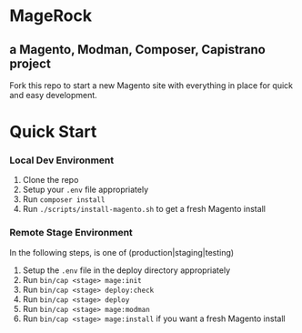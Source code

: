 # MageRock
## a Magento, Modman, Composer, Capistrano project
Fork this repo to start a new Magento site with everything in place for quick and easy development.

# Quick Start
### Local Dev Environment
1. Clone the repo
2. Setup your `.env` file appropriately
3. Run `composer install`
4. Run `./scripts/install-magento.sh` to get a fresh Magento install

### Remote Stage Environment
In the following steps, <stage> is one of (production|staging|testing)

1. Setup the `.env` file in the deploy directory appropriately
2. Run `bin/cap <stage> mage:init`
3. Run `bin/cap <stage> deploy:check`
4. Run `bin/cap <stage> deploy`
5. Run `bin/cap <stage> mage:modman`
6. Run `bin/cap <stage> mage:install` if you want a fresh Magento install
